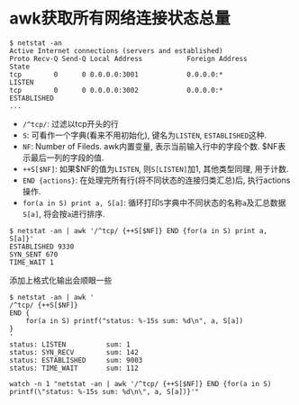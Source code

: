 # awk获取所有网络连接状态总量

```
$ netstat -an
Active Internet connections (servers and established)
Proto Recv-Q Send-Q Local Address           Foreign Address         State
tcp        0      0 0.0.0.0:3001            0.0.0.0:*               LISTEN
tcp        0      0 0.0.0.0:3002            0.0.0.0:*               ESTABLISHED
...
```

- `/^tcp/`: 过滤以tcp开头的行
- `S`: 可看作一个字典(看来不用初始化), 键名为`LISTEN`, `ESTABLISHED`这种.
- `NF`: Number of Fileds. awk内置变量, 表示当前输入行中的字段个数. $NF表示最后一列的字段的值.
- `++S[$NF]`: 如果$NF的值为`LISTEN`, 则`S[LISTEN]`加1, 其他类型同理, 用于计数.
- `END {actions}`: 在处理完所有行(将不同状态的连接归类汇总)后, 执行actions操作.
- `for(a in S) print a, S[a]`: 循环打印`S`字典中不同状态的名称`a`及汇总数据`S[a]`, 将会按`a`进行排序.

```
$ netstat -an | awk '/^tcp/ {++S[$NF]} END {for(a in S) print a, S[a]}'
ESTABLISHED 9330
SYN_SENT 670
TIME_WAIT 1
```

添加上格式化输出会顺眼一些

```
$ netstat -an | awk '
/^tcp/ {++S[$NF]} 
END {
    for(a in S) printf("status: %-15s sum: %d\n", a, S[a])
}
'
status: LISTEN          sum: 1
status: SYN_RECV        sum: 142
status: ESTABLISHED     sum: 9003
status: TIME_WAIT       sum: 112
```

`watch -n 1 "netstat -an | awk '/^tcp/ {++S[$NF]} END {for(a in S) printf(\"status: %-15s sum: %d\n\", a, S[a])}'"`